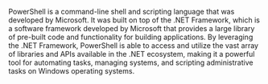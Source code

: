 PowerShell is a command-line shell and scripting language that was developed by Microsoft. It was built on top of the .NET Framework, which is a software framework developed by Microsoft that provides a large library of pre-built code and functionality for building applications. By leveraging the .NET Framework, PowerShell is able to access and utilize the vast array of libraries and APIs available in the .NET ecosystem, making it a powerful tool for automating tasks, managing systems, and scripting administrative tasks on Windows operating systems.


